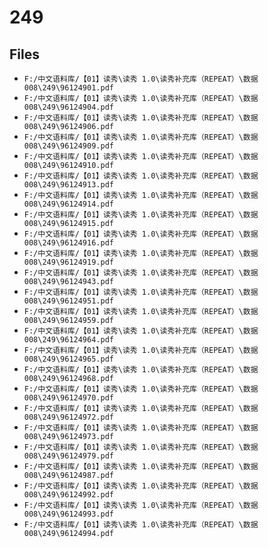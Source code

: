 # 249

## Files

- `F:/中文语料库/【01】读秀\读秀 1.0\读秀补充库（REPEAT）\数据008\249\96124901.pdf`
- `F:/中文语料库/【01】读秀\读秀 1.0\读秀补充库（REPEAT）\数据008\249\96124904.pdf`
- `F:/中文语料库/【01】读秀\读秀 1.0\读秀补充库（REPEAT）\数据008\249\96124906.pdf`
- `F:/中文语料库/【01】读秀\读秀 1.0\读秀补充库（REPEAT）\数据008\249\96124909.pdf`
- `F:/中文语料库/【01】读秀\读秀 1.0\读秀补充库（REPEAT）\数据008\249\96124910.pdf`
- `F:/中文语料库/【01】读秀\读秀 1.0\读秀补充库（REPEAT）\数据008\249\96124913.pdf`
- `F:/中文语料库/【01】读秀\读秀 1.0\读秀补充库（REPEAT）\数据008\249\96124914.pdf`
- `F:/中文语料库/【01】读秀\读秀 1.0\读秀补充库（REPEAT）\数据008\249\96124915.pdf`
- `F:/中文语料库/【01】读秀\读秀 1.0\读秀补充库（REPEAT）\数据008\249\96124916.pdf`
- `F:/中文语料库/【01】读秀\读秀 1.0\读秀补充库（REPEAT）\数据008\249\96124919.pdf`
- `F:/中文语料库/【01】读秀\读秀 1.0\读秀补充库（REPEAT）\数据008\249\96124943.pdf`
- `F:/中文语料库/【01】读秀\读秀 1.0\读秀补充库（REPEAT）\数据008\249\96124951.pdf`
- `F:/中文语料库/【01】读秀\读秀 1.0\读秀补充库（REPEAT）\数据008\249\96124959.pdf`
- `F:/中文语料库/【01】读秀\读秀 1.0\读秀补充库（REPEAT）\数据008\249\96124964.pdf`
- `F:/中文语料库/【01】读秀\读秀 1.0\读秀补充库（REPEAT）\数据008\249\96124965.pdf`
- `F:/中文语料库/【01】读秀\读秀 1.0\读秀补充库（REPEAT）\数据008\249\96124968.pdf`
- `F:/中文语料库/【01】读秀\读秀 1.0\读秀补充库（REPEAT）\数据008\249\96124970.pdf`
- `F:/中文语料库/【01】读秀\读秀 1.0\读秀补充库（REPEAT）\数据008\249\96124972.pdf`
- `F:/中文语料库/【01】读秀\读秀 1.0\读秀补充库（REPEAT）\数据008\249\96124973.pdf`
- `F:/中文语料库/【01】读秀\读秀 1.0\读秀补充库（REPEAT）\数据008\249\96124979.pdf`
- `F:/中文语料库/【01】读秀\读秀 1.0\读秀补充库（REPEAT）\数据008\249\96124987.pdf`
- `F:/中文语料库/【01】读秀\读秀 1.0\读秀补充库（REPEAT）\数据008\249\96124992.pdf`
- `F:/中文语料库/【01】读秀\读秀 1.0\读秀补充库（REPEAT）\数据008\249\96124993.pdf`
- `F:/中文语料库/【01】读秀\读秀 1.0\读秀补充库（REPEAT）\数据008\249\96124994.pdf`
